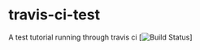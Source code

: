 travis-ci-test
==============
A test tutorial running through travis ci
[![Build Status](https://travis-ci.org/rknell/travis-ci-test.png)]
